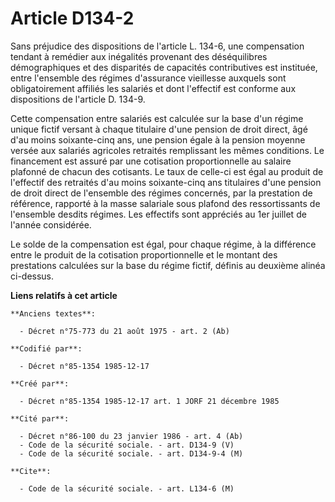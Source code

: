 # Article D134-2

Sans préjudice des dispositions de l'article L. 134-6, une compensation tendant à remédier aux inégalités provenant des
déséquilibres démographiques et des disparités de capacités contributives est instituée, entre l'ensemble des régimes
d'assurance vieillesse auxquels sont obligatoirement affiliés les salariés et dont l'effectif est conforme aux dispositions
de l'article D. 134-9. 

Cette compensation entre salariés est calculée sur la base d'un régime unique fictif versant à chaque titulaire d'une pension
de droit direct, âgé d'au moins soixante-cinq ans, une pension égale à la pension moyenne versée aux salariés agricoles
retraités remplissant les mêmes conditions. Le financement est assuré par une cotisation proportionnelle au salaire plafonné
de chacun des cotisants. Le taux de celle-ci est égal au produit de l'effectif des retraités d'au moins soixante-cinq ans
titulaires d'une pension de droit direct de l'ensemble des régimes concernés, par la prestation de référence, rapporté à la
masse salariale sous plafond des ressortissants de l'ensemble desdits régimes. Les effectifs sont appréciés au 1er juillet de
l'année considérée. 

Le solde de la compensation est égal, pour chaque régime, à la différence entre le produit de la cotisation proportionnelle
et le montant des prestations calculées sur la base du régime fictif, définis au deuxième alinéa ci-dessus.

**Liens relatifs à cet article**

	**Anciens textes**:

	  - Décret n°75-773 du 21 août 1975 - art. 2 (Ab)

	**Codifié par**:

	  - Décret n°85-1354 1985-12-17

	**Créé par**:

	  - Décret n°85-1354 1985-12-17 art. 1 JORF 21 décembre 1985

	**Cité par**:

	  - Décret n°86-100 du 23 janvier 1986 - art. 4 (Ab)
	  - Code de la sécurité sociale. - art. D134-9 (V)
	  - Code de la sécurité sociale. - art. D134-9-4 (M)

	**Cite**:

	  - Code de la sécurité sociale. - art. L134-6 (M)
